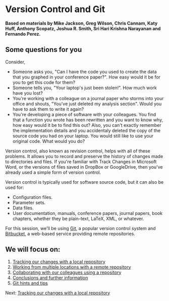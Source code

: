# Version Control and Git

**Based on materials by Mike Jackson, Greg Wilson, Chris Cannam, Katy Huff, Anthony Scopatz, Joshua R. Smith, Sri Hari Krishna Narayanan and Fernando Perez.**

## Some questions for you

Consider,

* Someone asks you, "Can I have the code you used to create the data that you graphed in your conference paper?". How easy would it be for you to get this code for them?
* Someone tells you, "Your laptop's just been stolen!". How much work have you lost?
* You're working with a colleague on a journal paper who storms into your office and shouts, "You've just deleted my analysis section". Would you have to ask them to write it again?
* You're developing a piece of software with your colleagues. You find that a function you wrote has been rewritten and you want to know why, how easy would it be to find this out? Also, you can't exactly remember the implementation details and you accidentaly deleted the copy of the source code you had on your laptop. You would still like to use your original code. What would you do?

Version control, also known as revision control, helps with all of these problems. It allows you to record and preserve  the history of changes made to directories and files.  If you're familiar with Track Changes in Microsoft Word, or the versions of files saved in DropBox or GoogleDrive, then you've already used a simple form of version control. 

Version control is typically used for software source code,  but it can also be used for:

* Configuration files.
* Parameter sets.
* Data files.
* User documentation, manuals, conference papers, journal papers, book chapters, whether they be plain-text, LaTeX, XML, or whatever.

For this session, we'll be using [Git](http://git-scm.com/), a popular version control system and [Bitbucket](http://bitbucket.org), a web-based service providing remote repositories.

## We will focus on:

1. [Tracking our changes with a local repository](1_Local.md)
2. [Working from multiple locations with a remote repository](2_Remote.md)
3. [Collaborating with our colleagues using a repository](3_Collaboration.md)
4. [Conclusions and further information](4_Conclusion.md)
5. [Git hints and tips](5_HintsAndTips.md)

Next: [Tracking our changes with a local repository](1_Local.md)
